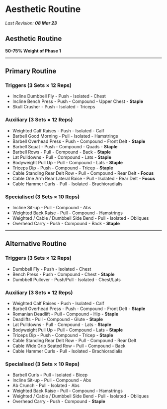 # Aesthetic Routine

_Last Revision: **08 Mar 23**_

## Aesthetic Routine  
**50-75% Weight of Phase 1**

---

## Primary Routine

### Triggers (3 Sets × 12 Reps)
- Incline Dumbbell Fly - Push - Isolated - Chest  
- Incline Bench Press - Push - Compound - Upper Chest - **Staple**  
- Skull Crusher - Push - Isolated - Triceps  

### Auxiliary (3 Sets × 12 Reps)
- Weighted Calf Raises - Push - Isolated - Calf  
- Barbell Good Morning - Pull - Isolated - Hamstrings  
- Barbell Overhead Press - Push - Compound - Front Delt - **Staple**  
- Barbell Squat - Push - Compound - Quads - **Staple**  
- Barbell Rows - Pull - Compound - Back - **Staple**  
- Lat Pulldowns - Pull - Compound - Lats - **Staple**  
- Bodyweight Pull Up - Pull - Compound - Lats - **Staple**  
- Triceps Dip - Push - Compound - Tricep - **Staple**  
- Cable Standing Rear Delt Row - Pull - Compound - Rear Delt - **Focus**  
- Cable One Arm Rear Lateral Raise - Pull - Isolated - Rear Delt - **Focus**  
- Cable Hammer Curls - Pull - Isolated - Brachioradialis  

### Specialised (3 Sets × 10 Reps)
- Incline Sit-up - Pull - Compound - Abs  
- Weighted Back Raise - Pull - Compound - Hamstrings  
- Weighted / Cable / Dumbbell Side Bend - Pull - Isolated - Obliques  
- Overhead Carry - Push - Compound - Back - **Staple**  

---

## Alternative Routine

### Triggers (3 Sets × 12 Reps)
- Dumbbell Fly - Push - Isolated - Chest  
- Bench Press - Push - Compound - Chest - **Staple**  
- Dumbbell Pullover - Push/Pull - Isolated - Chest/Lats  

### Auxiliary (3 Sets × 12 Reps)
- Weighted Calf Raises - Push - Isolated - Calf  
- Barbell Overhead Press - Push - Compound - Front Delt - **Staple**  
- Romanian Deadlift - Pull - Compound - Hip - **Staple**  
- Deadlifts - Pull - Compound - Glute - **Staple**  
- Lat Pulldowns - Pull - Compound - Lats - **Staple**  
- Bodyweight Pull Up - Pull - Compound - Lats - **Staple**  
- Triceps Dip - Push - Compound - Tricep - **Staple**  
- Cable Standing Rear Delt Row - Pull - Compound - Rear Delt  
- Cable Wide Grip Seated Row - Pull - Compound - Back  
- Cable Hammer Curls - Pull - Isolated - Brachioradialis  

### Specialised (3 Sets × 10 Reps)
- Barbell Curls - Pull - Isolated - Bicep  
- Incline Sit-up - Pull - Compound - Abs  
- Ab Crunch - Pull - Isolated - Abs  
- Weighted Back Raise - Pull - Compound - Hamstrings  
- Weighted / Cable / Dumbbell Side Bend - Pull - Isolated - Obliques  
- Overhead Carry - Push - Compound - **Staple**  

